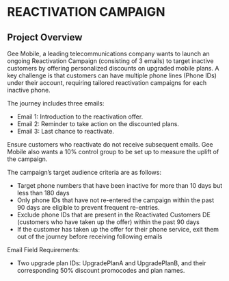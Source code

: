 # REACTIVATION CAMPAIGN

## Project Overview

Gee Mobile, a leading telecommunications company wants to launch an ongoing Reactivation Campaign (consisting of 3 emails) to target inactive customers by offering personalized discounts on upgraded mobile plans. A key challenge is that customers can have multiple phone lines (Phone IDs) under their account, requiring tailored reactivation campaigns for each inactive phone.

The journey includes three emails:
- Email 1: Introduction to the reactivation offer.
- Email 2: Reminder to take action on the discounted plans.
- Email 3: Last chance to reactivate.

Ensure customers who reactivate do not receive subsequent emails.
Gee Mobile also wants a 10% control group to be set up to measure the uplift of the campaign.

The campaign’s target audience criteria are as follows:

- Target phone numbers that have been inactive for more than 10 days but less than 180 days
- Only phone IDs that have not re-entered the campaign within the past 90 days are eligible to prevent frequent re-entries.
- Exclude phone IDs that are present in the Reactivated Customers DE (customers who have taken up the offer) within the past 90 days
- If the customer has taken up the offer for their phone service, exit them out of the journey before receiving following emails

Email Field Requirements:
- Two upgrade plan IDs: UpgradePlanA and UpgradePlanB, and their corresponding 50% discount promocodes and plan names.

